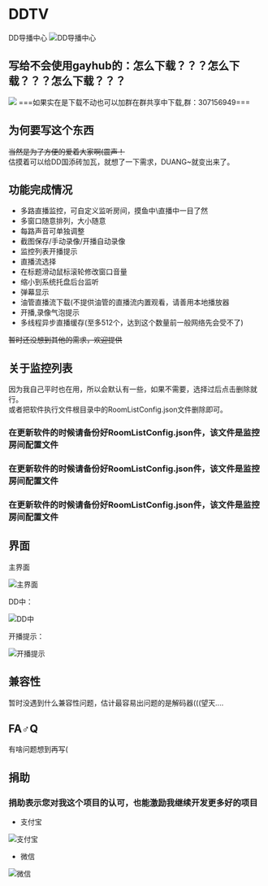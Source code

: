 # DDTV
DD导播中心
![DD导播中心](https://github.com/CHKZL/DDTV/blob/master/src/DDTV.png)

## 写给不会使用gayhub的：怎么下载？？？怎么下载？？？怎么下载？？？
[![](https://user-images.githubusercontent.com/9378097/54915191-8e3f0f80-4f31-11e9-8bbb-b4f3fb0ead6b.png)](https://github.com/CHKZL/DDTV/releases/latest)
===如果实在是下载不动也可以加群在群共享中下载,群：307156949===

## 为何要写这个东西
~~当然是为了方便的爱着大家啊(震声！~~  
估摸着可以给DD国添砖加瓦，就想了一下需求，DUANG~就变出来了。



## 功能完成情况
* 多路直播监控，可自定义监听房间，摸鱼中\直播中一目了然
* 多窗口随意排列，大小随意
* 每路声音可单独调整
* 截图保存/手动录像/开播自动录像
* 监控列表开播提示
* 直播流选择
* 在标题滑动鼠标滚轮修改窗口音量
* 缩小到系统托盘后台监听
* 弹幕显示
* 油管直播流下载(不提供油管的直播流内置观看，请善用本地播放器
* 开播,录像气泡提示
* 多线程异步直播缓存(至多512个，达到这个数量前一般网络先会受不了)
  
~~暂时还没想到其他的需求，欢迎提供~~

## 关于监控列表
因为我自己平时也在用，所以会默认有一些，如果不需要，选择过后点击删除就行。  
或者把软件执行文件根目录中的RoomListConfig.json文件删除即可。  

### 在更新软件的时候请备份好RoomListConfig.json件，该文件是监控房间配置文件
### 在更新软件的时候请备份好RoomListConfig.json件，该文件是监控房间配置文件
### 在更新软件的时候请备份好RoomListConfig.json件，该文件是监控房间配置文件

## 界面
主界面

![主界面](https://github.com/CHKZL/DDTV/blob/master/src/1.png)

DD中：

![DD中](https://github.com/CHKZL/DDTV/blob/master/src/2.png)


开播提示：

![开播提示](https://github.com/CHKZL/DDTV/blob/master/src/4.png)

## 兼容性
暂时没遇到什么兼容性问题，估计最容易出问题的是解码器(((望天....

## FA♂Q
有啥问题想到再写(

## 捐助
### 捐助表示您对我这个项目的认可，也能激励我继续开发更多好的项目

* 支付宝

![支付宝](https://github.com/CHKZL/DDTV/blob/master/src/ZFB.png)
* 微信

![微信](https://github.com/CHKZL/DDTV/blob/master/src/WX.png)
